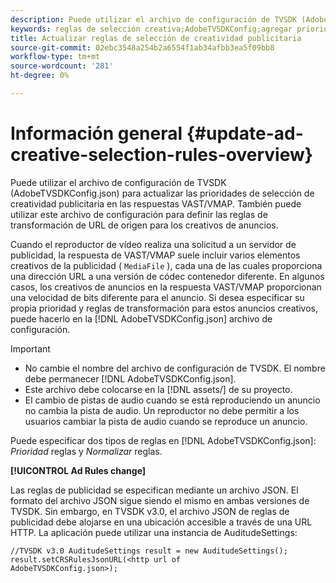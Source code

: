 ```yaml
---
description: Puede utilizar el archivo de configuración de TVSDK (AdobeTVSDKConfig.json) para actualizar las prioridades de selección de creatividad publicitaria en las respuestas VAST/VMAP. También puede utilizar este archivo de configuración para definir las reglas de transformación de URL de origen para los creativos de anuncios.
keywords: reglas de selección creativa;AdobeTVSDKConfig;agregar prioridades creativas;reglas de transformación
title: Actualizar reglas de selección de creatividad publicitaria
source-git-commit: 02ebc3548a254b2a6554f1ab34afbb3ea5f09bb8
workflow-type: tm+mt
source-wordcount: '281'
ht-degree: 0%

---
```


# Información general {#update-ad-creative-selection-rules-overview}

Puede utilizar el archivo de configuración de TVSDK (AdobeTVSDKConfig.json) para actualizar las prioridades de selección de creatividad publicitaria en las respuestas VAST/VMAP. También puede utilizar este archivo de configuración para definir las reglas de transformación de URL de origen para los creativos de anuncios.

Cuando el reproductor de vídeo realiza una solicitud a un servidor de publicidad, la respuesta de VAST/VMAP suele incluir varios elementos creativos de la publicidad ( `MediaFile` ), cada una de las cuales proporciona una dirección URL a una versión de códec contenedor diferente. En algunos casos, los creativos de anuncios en la respuesta VAST/VMAP proporcionan una velocidad de bits diferente para el anuncio. Si desea especificar su propia prioridad y reglas de transformación para estos anuncios creativos, puede hacerlo en la [!DNL AdobeTVSDKConfig.json] archivo de configuración.

>[!IMPORTANT]
>
>* No cambie el nombre del archivo de configuración de TVSDK. El nombre debe permanecer [!DNL AdobeTVSDKConfig.json].
>* Este archivo debe colocarse en la [!DNL assets/] de su proyecto.
>* El cambio de pistas de audio cuando se está reproduciendo un anuncio no cambia la pista de audio. Un reproductor no debe permitir a los usuarios cambiar la pista de audio cuando se reproduce un anuncio.
>

Puede especificar dos tipos de reglas en [!DNL AdobeTVSDKConfig.json]: *Prioridad* reglas y *Normalizar* reglas.

**[!UICONTROL Ad Rules change]**

<!--<a id="section_EDCE7C94156D4A47AA2FBAE9BE0390CE"></a>-->

Las reglas de publicidad se especifican mediante un archivo JSON. El formato del archivo JSON sigue siendo el mismo en ambas versiones de TVSDK. Sin embargo, en TVSDK v3.0, el archivo JSON de reglas de publicidad debe alojarse en una ubicación accesible a través de una URL HTTP. La aplicación puede utilizar una instancia de AuditudeSettings:

```
//TVSDK v3.0 AuditudeSettings result = new AuditudeSettings(); 
result.setCRSRulesJsonURL(<http url of 
AdobeTVSDKConfig.json>);  
```
